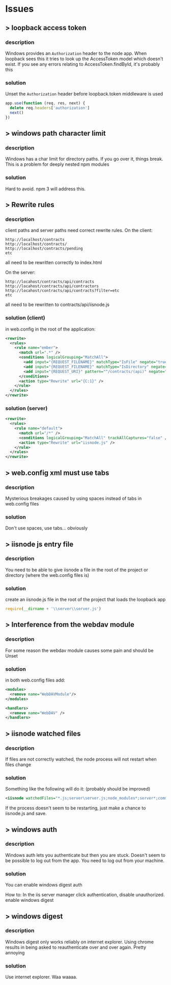 # Issues

## > loopback access token

### description
Windows provides an `Authorization` header to the node app.
When loopback sees this it tries to look up the AccessToken
model which doesn't exist. If you see any errors relating to
AccessToken.findById, it's probably this

### solution
Unset the `Authorization` header before loopback.token
middleware is used

```js
app.use(function (req, res, next) {
  delete req.headers['authorization']
  next()
})
```

## > windows path character limit

### description
Windows has a char limit for directory paths. If you go over
it, things break. This is a problem for deeply nested
npm modules

### solution
Hard to avoid. npm 3 will address this.

## > Rewrite rules

### description
client paths and server paths need correct rewrite
rules.
On the client:
```
http://localhost/contracts
http://localhost/contracts/
http://localhost/contracts/pending
etc
```
all need to be rewritten correctly to index.html

On the server:
```
http://locahost/contracts/api/contracts
http://locahost/contracts/api/contractors
http://locahost/contracts/api/contracts?filter=etc
etc
```
all need to be rewritten to contracts/api/iisnode.js

### solution (client)

in web.config in the root of the application:
```xml
<rewrite>
  <rules>
    <rule name="ember">
      <match url=".*" />
      <conditions logicalGrouping="MatchAll">
        <add input="{REQUEST_FILENAME}" matchType="IsFile" negate="true" />
        <add input="{REQUEST_FILENAME}" matchType="IsDirectory" negate="true" />
        <add input="{REQUEST_URI}" pattern="^/contracts/(api)" negate="true" />
      </conditions>
      <action type="Rewrite" url="{C:1}" />
    </rule>
  </rules>
</rewrite>
```

### solution (server)

```xml
<rewrite>
  <rules>
    <rule name="default">
      <match url="/*" />
      <conditions logicalGrouping="MatchAll" trackAllCaptures="false" />
      <action type="Rewrite" url="iisnode.js" />
    </rule>
  </rules>
</rewrite>
```

## > web.config xml must use tabs

### description
Mysterious breakages caused by using spaces instead of tabs
in web.config files

### solution
Don't use spaces, use tabs... obviously

## > iisnode js entry file

### description
You need to be able to give iisnode a file in the root
of the project or directory (where the web.config files is)

### solution
create an iisnode.js file in the root of the project
that loads the loopback app

```js
require(__dirname + '\\server\\server.js')
```

## > Interference from the webdav module

### description
For some reason the webdav module causes some pain and should be Unset

### solution
in both web.config files add:

```xml
<modules>
  <remove name="WebDAVModule"/>
</modules>
```

```xml
<handlers>
  <remove name="WebDAV" />
</handlers>
```

## > iisnode watched files

### description
If files are not correctly watched, the node process will not restart when files change

### solution
Something like the following will do it: (probably should be improved)

```xml
<iisnode watchedFiles="*.js;server\server.js;node_modules*;server*;common*" />
```
If the process doesn't seem to be restarting, just make a chance to iisnode.js and save.

## > windows auth

### description
Windows auth lets you authenticate but then you are stuck. Doesn't seem to be possible to log out from the app. You need to log out from your machine.

### solution
You can enable windows digest auth

How to:
In the iis server manager click authentication, disable unauthorized. enable windows digest

## > windows digest

### description
Windows digest only works reliably on internet explorer. Using chrome results in being
asked to reauthenticate over and over again. Pretty annoying

### solution
Use internet explorer. Waa waaaa.
